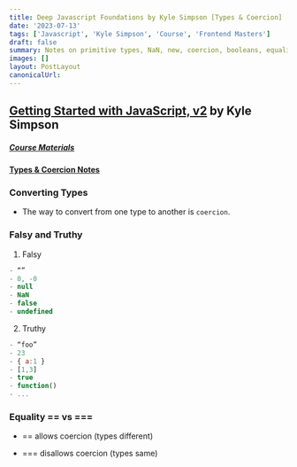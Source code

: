 ```yaml
---
title: Deep Javascript Foundations by Kyle Simpson [Types & Coercion]
date: '2023-07-13'
tags: ['Javascript', 'Kyle Simpson', 'Course', 'Frontend Masters']
draft: false
summary: Notes on primitive types, NaN, new, coercion, booleans, equality from Frontendmasters course on Javascript by Kyle Simpson
images: []
layout: PostLayout
canonicalUrl:
---
```


## [Getting Started with JavaScript, v2](https://frontendmasters.com/courses/getting-started-javascript-v2/) by Kyle Simpson

##### [Course Materials](https://static.frontendmasters.com/resources/2019-03-07-deep-javascript-v2/deep-js-foundations-v2.pdf)

#### [Types & Coercion Notes](https://frontendmasters.com/courses/getting-started-javascript-v2/primitive-types/)

### Converting Types

- The way to convert from one type to another is `coercion`.

### Falsy and Truthy

1. Falsy

```js
- “”
- 0, -0
- null
- NaN
- false
- undefined
```

2. Truthy

```js
- “foo”
- 23
- { a:1 }
- [1,3]
- true
- function()
- ...
```

### Equality == vs ===

- == allows coercion (types different)

- === disallows coercion (types same)

```

```
